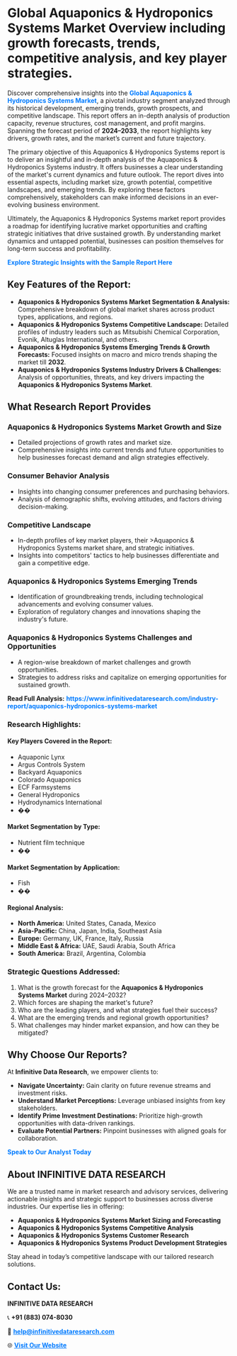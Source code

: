 <h1>Global Aquaponics & Hydroponics Systems Market Overview including growth forecasts, trends, competitive analysis, and key player strategies.</h1>
<p>
Discover comprehensive insights into the 
<a href="https://www.infinitivedataresearch.com/industry-report/aquaponics-hydroponics-systems-market" rel="dofollow" style="color: #007BFF; text-decoration: none;"><strong>Global Aquaponics & Hydroponics Systems Market</strong></a>, a pivotal industry segment analyzed through its historical development, emerging trends, growth prospects, and competitive landscape. This report offers an in-depth analysis of production capacity, revenue structures, cost management, and profit margins. Spanning the forecast period of <strong>2024–2033</strong>, the report highlights key drivers, growth rates, and the market’s current and future trajectory.
</p>
<p>
The primary objective of this Aquaponics & Hydroponics Systems report is to deliver an insightful and in-depth analysis of the Aquaponics & Hydroponics Systems industry. It offers businesses a clear understanding of the market's current dynamics and future outlook. The report dives into essential aspects, including market size, growth potential, competitive landscapes, and emerging trends. By exploring these factors comprehensively, stakeholders can make informed decisions in an ever-evolving business environment.
</p>
<p>
Ultimately, the Aquaponics & Hydroponics Systems market report provides a roadmap for identifying lucrative market opportunities and crafting strategic initiatives that drive sustained growth. By understanding market dynamics and untapped potential, businesses can position themselves for long-term success and profitability.
</p>
<p>
<a href="https://www.infinitivedataresearch.com/request-sample/reportId=109830" style="color: #007BFF; text-decoration: none;"><strong>Explore Strategic Insights with the Sample Report Here</strong></a>
</p>

<h2>Key Features of the Report:</h2>
<ul>
<li><strong>Aquaponics & Hydroponics Systems Market Segmentation & Analysis:</strong> Comprehensive breakdown of global market shares across product types, applications, and regions.</li>
<li><strong>Aquaponics & Hydroponics Systems Competitive Landscape:</strong> Detailed profiles of industry leaders such as Mitsubishi Chemical Corporation, Evonik, Altuglas International, and others.</li>
<li><strong>Aquaponics & Hydroponics Systems Emerging Trends & Growth Forecasts:</strong> Focused insights on macro and micro trends shaping the market till <strong>2032</strong>.</li>
<li><strong>Aquaponics & Hydroponics Systems Industry Drivers & Challenges:</strong> Analysis of opportunities, threats, and key drivers impacting the <strong>Aquaponics & Hydroponics Systems Market</strong>.</li>
</ul>

<h2>What Research Report Provides</h2>
<h3>Aquaponics & Hydroponics Systems Market Growth and Size</h3>
<ul>
<li>Detailed projections of growth rates and market size.</li>
<li>Comprehensive insights into current trends and future opportunities to help businesses forecast demand and align strategies effectively.</li>
</ul>

<h3>Consumer Behavior Analysis</h3>
<ul>
<li>Insights into changing consumer preferences and purchasing behaviors.</li>
<li>Analysis of demographic shifts, evolving attitudes, and factors driving decision-making.</li>
</ul>

<h3>Competitive Landscape</h3>
<ul>
<li>In-depth profiles of key market players, their >Aquaponics & Hydroponics Systems market share, and strategic initiatives.</li>
<li>Insights into competitors' tactics to help businesses differentiate and gain a competitive edge.</li>
</ul>

<h3>Aquaponics & Hydroponics Systems Emerging Trends</h3>
<ul>
<li>Identification of groundbreaking trends, including technological advancements and evolving consumer values.</li>
<li>Exploration of regulatory changes and innovations shaping the industry's future.</li>
</ul>

<h3>Aquaponics & Hydroponics Systems Challenges and Opportunities</h3>
<ul>
<li>A region-wise breakdown of market challenges and growth opportunities.</li>
<li>Strategies to address risks and capitalize on emerging opportunities for sustained growth.</li>
</ul>
<p><strong>Read Full Analysis:</strong> <a href="https://www.infinitivedataresearch.com/industry-report/aquaponics-hydroponics-systems-market" rel="dofollow" style="color: #007BFF; text-decoration: none;"><strong>https://www.infinitivedataresearch.com/industry-report/aquaponics-hydroponics-systems-market</strong></a></p>
<h3>Research Highlights:</h3>
<h4>Key Players Covered in the Report:</h4>
<ul><li>Aquaponic Lynx</li><li>Argus Controls System</li><li>Backyard Aquaponics</li><li>Colorado Aquaponics</li><li>ECF Farmsystems</li><li>General Hydroponics</li><li>Hydrodynamics International</li><li>��</li></ul>
<h4>Market Segmentation by Type:</h4>
<ul><li>Nutrient film technique</li><li>��</li></ul>
<h4>Market Segmentation by Application:</h4>
<ul><li>Fish</li><li>��</li></ul>

<h4>Regional Analysis:</h4>
<ul>
<li><strong>North America:</strong> United States, Canada, Mexico</li>
<li><strong>Asia-Pacific:</strong> China, Japan, India, Southeast Asia</li>
<li><strong>Europe:</strong> Germany, UK, France, Italy, Russia</li>
<li><strong>Middle East & Africa:</strong> UAE, Saudi Arabia, South Africa</li>
<li><strong>South America:</strong> Brazil, Argentina, Colombia</li>
</ul>

<h3>Strategic Questions Addressed:</h3>
<ol>
<li>What is the growth forecast for the <strong>Aquaponics & Hydroponics Systems Market</strong> during 2024–2032?</li>
<li>Which forces are shaping the market's future?</li>
<li>Who are the leading players, and what strategies fuel their success?</li>
<li>What are the emerging trends and regional growth opportunities?</li>
<li>What challenges may hinder market expansion, and how can they be mitigated?</li>
</ol>

<h2>Why Choose Our Reports?</h2>
<p>At <strong>Infinitive Data Research</strong>, we empower clients to:</p>
<ul>
<li><strong>Navigate Uncertainty:</strong> Gain clarity on future revenue streams and investment risks.</li>
<li><strong>Understand Market Perceptions:</strong> Leverage unbiased insights from key stakeholders.</li>
<li><strong>Identify Prime Investment Destinations:</strong> Prioritize high-growth opportunities with data-driven rankings.</li>
<li><strong>Evaluate Potential Partners:</strong> Pinpoint businesses with aligned goals for collaboration.</li>
</ul>
<p><a href="https://www.infinitivedataresearch.com/industry-report/aquaponics-hydroponics-systems-market" rel="dofollow" style="color: #007BFF; text-decoration: none;"><strong>Speak to Our Analyst Today</strong></a></p>

<h2>About INFINITIVE DATA RESEARCH</h2>
<p>We are a trusted name in market research and advisory services, delivering actionable insights and strategic support to businesses across diverse industries. Our expertise lies in offering:</p>
<ul>
<li><strong>Aquaponics & Hydroponics Systems Market Sizing and Forecasting</strong></li>
<li><strong>Aquaponics & Hydroponics Systems Competitive Analysis</strong></li>
<li><strong>Aquaponics & Hydroponics Systems Customer Research</strong></li>
<li><strong>Aquaponics & Hydroponics Systems Product Development Strategies</strong></li>
</ul>
<p>Stay ahead in today’s competitive landscape with our tailored research solutions.</p>

<h2>Contact Us:</h2>
<p><strong>INFINITIVE DATA RESEARCH</strong></p>
<p>📞 <strong>+91 (883) 074-8030</strong></p>
<p>📧 <strong><a href="mailto:help@infinitivedataresearch.com" style="color: #007BFF;">help@infinitivedataresearch.com</a></strong></p>
<p>🌐 <strong><a href="https://www.infinitivedataresearch.com" rel="dofollow" style="color: #007BFF;">Visit Our Website</a></strong></p>